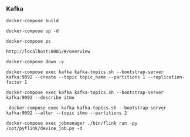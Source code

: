 ### Kafka


```commandline
docker-compose build
```


```commandline
docker-compose up -d
```

```commandline
docker-compose ps
```
```
http://localhost:8081/#/overview

```
```commandline
docker-compose down -v
```

```commandline
docker-compose exec kafka kafka-topics.sh --bootstrap-server kafka:9092 --create --topic topic_name --partitions 1 --replication-factor 1
```
```commandline
docker-compose exec kafka kafka-topics.sh --bootstrap-server kafka:9092 --describe itmo  
```
```commandline
 docker-compose exec kafka kafka-topics.sh --bootstrap-server kafka:9092 --alter --topic itmo --partitions 2

```

```commandline
docker-compose exec jobmanager ./bin/flink run -py /opt/pyflink/device_job.py -d  
```